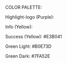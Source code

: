COLOR PALETTE:

Highlight-logo (Purple): 

Info (Yellow): 

Success (Yellow): #E3B041

Green Light: #B0E73D

Green Dark: #7FA52E